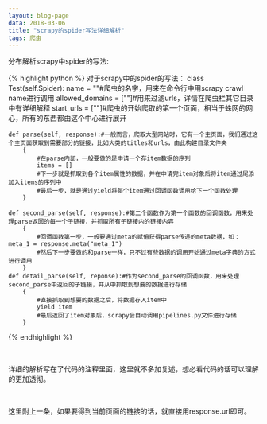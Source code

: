 ```yaml
---
layout: blog-page
data: 2018-03-06
title: "scrapy的spider写法详细解析"
tags: 爬虫
---
```

<p class="h2">分布解析scrapy中spider的写法:</p>
{% highlight python %}
对于scrapy中的spider的写法：
class Test(self.Spider):
	name = ""#爬虫的名字，用来在命令行中用scrapy crawl name进行调用
	allowed_domains = [""]#用来过滤urls，详情在爬虫栏其它目录中有详细解释
	start_urls = [""]#爬虫的开始爬取的第一个页面，相当于蛛网的网心，所有的东西都由这个中心进行展开

	def parse(self, response):#一般而言，爬取大型网站时，它有一个主页面，我们通过这个主页面获取到需要部分的链接，比如大类的titles和urls，由此构建目录文件夹
		{
			#在parse内部，一般要做的是申请一个存item数据的序列
			items = []
			#下一步就是抓取到各个item属性的数据，并在申请完item对象后将item通过尾添加入items的序列中
			#最后一步，就是通过yield将每个item通过回调函数调用给下一个函数处理
		}

	def second_parse(self, response):#第二个函数作为第一个函数的回调函数，用来处理parse返回的每一个子链接，并抓取所有子链接内的链接内容
 		{
			#回调函数第一步，一般要通过meta的赋值获得parse传递的meta数据，如：meta_1 = response.meta("meta_1")
			#然后下一步要做的和parse一样，只不过有些数据的调用开始通过meta字典的方式进行调用
		}
	def detail_parse(self, reponse):#作为second_parse的回调函数，用来处理second_parse中返回的子链接，并从中抓取到想要的数据进行存储
		{
			#直接抓取到想要的数据之后，将数据存入item中
			yield item
			#最后返回了item对象后，scrapy会自动调用pipelines.py文件进行存储
		}
{% endhighlight %}

<br>
<p>详细的解析写在了代码的注释里面，这里就不多加复述，想必看代码的话可以理解的更加透彻。</p>
<br>
<p>这里附上一条，如果要得到当前页面的链接的话，就直接用response.url即可。</p>